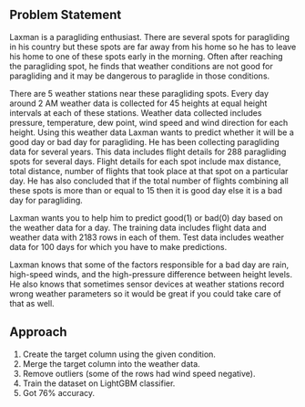 ## Problem Statement

Laxman is a paragliding enthusiast. There are several spots for paragliding in his country but these spots are far away from his home so he has to leave his home to one of these spots early in the morning. Often after reaching the paragliding spot, he finds that weather conditions are not good for paragliding and it may be dangerous to paraglide in those conditions.

There are 5 weather stations near these paragliding spots. Every day around 2 AM weather data is collected for 45 heights at equal height intervals at each of these stations. Weather data collected includes pressure, temperature, dew point, wind speed and wind direction for each height. Using this weather data Laxman wants to predict whether it will be a good day or bad day for paragliding. He has been collecting paragliding data for several years. This data includes flight details for 288 paragliding spots for several days. Flight details for each spot include max distance, total distance, number of flights that took place at that spot on a particular day. He has also concluded that if the total number of flights combining all these spots is more than or equal to 15 then it is good day else it is a bad day for paragliding. 

Laxman wants you to help him to predict good(1) or bad(0) day based on the weather data for a day. The training data includes flight data and weather data with 2183 rows in each of them. Test data includes weather data for 100 days for which you have to make predictions. 

Laxman knows that some of the factors responsible for a bad day are rain, high-speed winds, and the high-pressure difference between height levels. He also knows that sometimes sensor devices at weather stations record wrong weather parameters so it would be great if you could take care of that as well. 

## Approach

1. Create the target column using the given condition.
2. Merge the target column into the weather data.
3. Remove outliers (some of the rows had wind speed negative).
4. Train the dataset on LightGBM classifier.
5. Got 76% accuracy.
